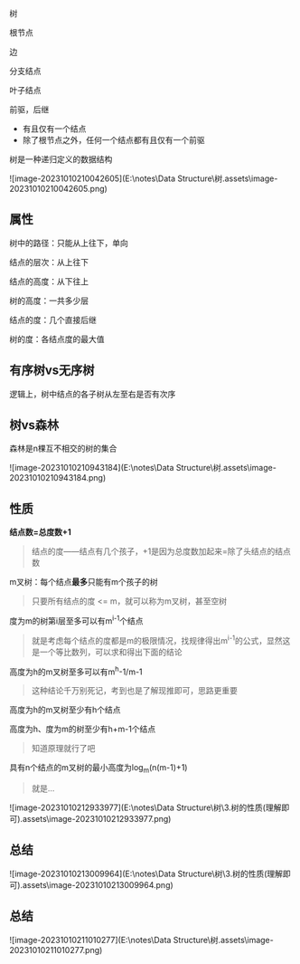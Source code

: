 树

根节点

边

分支结点

叶子结点

前驱，后继



- 有且仅有一个结点
- 除了根节点之外，任何一个结点都有且仅有一个前驱



树是一种递归定义的数据结构

![image-20231010210042605](E:\notes\Data Structure\树.assets\image-20231010210042605.png)



## 属性

树中的路径：只能从上往下，单向

结点的层次：从上往下

结点的高度：从下往上

树的高度：一共多少层

结点的度：几个直接后继

树的度：各结点度的最大值

## 有序树vs无序树

逻辑上，树中结点的各子树从左至右是否有次序

## 树vs森林

森林是n棵互不相交的树的集合

![image-20231010210943184](E:\notes\Data Structure\树.assets\image-20231010210943184.png)

## 性质

**结点数=总度数+1**

> 结点的度——结点有几个孩子，+1是因为总度数加起来=除了头结点的结点数

m叉树：每个结点**最多**只能有m个孩子的树

> 只要所有结点的度 <= m，就可以称为m叉树，甚至空树

度为m的树第i层至多可以有m<sup>i-1</sup>个结点

> 就是考虑每个结点的度都是m的极限情况，找规律得出m<sup>i-1</sup>的公式，显然这是一个等比数列，可以求和得出下面的结论

高度为h的m叉树至多可以有m<sup>h</sup>-1/m-1

> 这种结论千万别死记，考到也是了解现推即可，思路更重要

高度为h的m叉树至少有h个结点

高度为h、度为m的树至少有h+m-1个结点

> 知道原理就行了吧

具有n个结点的m叉树的最小高度为log<sub>m</sub>(n(m-1)+1)

> 就是...

![image-20231010212933977](E:\notes\Data Structure\树\3.树的性质(理解即可).assets\image-20231010212933977.png)

## 总结

![image-20231010213009964](E:\notes\Data Structure\树\3.树的性质(理解即可).assets\image-20231010213009964.png)





## 总结

![image-20231010211010277](E:\notes\Data Structure\树.assets\image-20231010211010277.png)